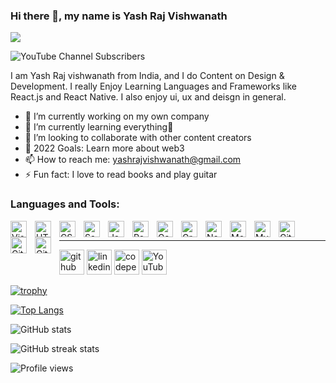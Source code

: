### Hi there 👋, my name is Yash Raj Vishwanath
![](https://media-exp1.licdn.com/dms/image/C5616AQEpnPW_sPJYLQ/profile-displaybackgroundimage-shrink_350_1400/0/1625060051042?e=1652313600&v=beta&t=w0nwaNVoU_TectKCE0Q4KV4GMQgxVYoVa0t39JvskbE)

![YouTube Channel Subscribers](https://img.shields.io/youtube/channel/subscribers/UC1oSAukVNV0-sPois5JJVPA?logo=youtube&logoColor=red&style=for-the-badge)


I am Yash Raj vishwanath from India, and I do Content on Design & Development. I really Enjoy Learning Languages and Frameworks like React.js and React Native. I also enjoy ui, ux and deisgn in general.


- 🔭 I’m currently working on my own company 
- 🌱 I’m currently learning everything🤣 
- 👯 I’m looking to collaborate with other content creators
- 🥅 2022 Goals: Learn more about web3
- 📫 How to reach me: yashrajvishwanath@gmail.com 
- ⚡ Fun fact: I love to read books and play guitar 


### Languages and Tools:

<img align="left" alt="Visual Studio Code" width="26px" src="https://cdn.jsdelivr.net/gh/devicons/devicon/icons/vscode/vscode-original.svg" style="padding-right:10px;" />
<img align="left" alt="HTML5" width="26px" src="https://cdn.jsdelivr.net/gh/devicons/devicon/icons/html5/html5-original.svg" style="padding-right:10px;" />
<img align="left" alt="CSS3" width="26px" src="https://cdn.jsdelivr.net/gh/devicons/devicon/icons/css3/css3-original.svg" style="padding-right:10px;" />
<img align="left" alt="Sass" width="26px" src="https://cdn.jsdelivr.net/gh/devicons/devicon/icons/sass/sass-original.svg" style="padding-right:10px;" />
<img align="left" alt="JavaScript" width="26px" src="https://cdn.jsdelivr.net/gh/devicons/devicon/icons/javascript/javascript-original.svg" style="padding-right:10px;" />
<img align="left" alt="React" width="26px" src="https://cdn.jsdelivr.net/gh/devicons/devicon/icons/react/react-original.svg" style="padding-right:10px;" />
<img align="left" alt="Gatsby" width="26px" src="https://cdn.jsdelivr.net/gh/devicons/devicon/icons/gatsby/gatsby-original.svg" style="padding-right:10px;" />
<img align="left" alt="GraphQL" width="26px" src="https://cdn.jsdelivr.net/gh/devicons/devicon/icons/graphql/graphql-plain.svg" style="padding-right:10px;" />
<img align="left" alt="Node.js" width="26px" src="https://cdn.jsdelivr.net/gh/devicons/devicon/icons/nodejs/nodejs-original.svg" style="padding-right:10px;" />
<img align="left" alt="MongoDB" width="26px" src="https://cdn.jsdelivr.net/gh/devicons/devicon/icons/mongodb/mongodb-original.svg" style="padding-right:10px;" />
<img align="left" alt="MySQL" width="26px" src="https://cdn.jsdelivr.net/gh/devicons/devicon/icons/mysql/mysql-original.svg" style="padding-right:10px;" />
<img align="left" alt="Git" width="26px" src="https://cdn.jsdelivr.net/gh/devicons/devicon/icons/git/git-original.svg" style="padding-right:10px;" />
<img align="left" alt="GitHub" width="26px" src="https://user-images.githubusercontent.com/3369400/139447912-e0f43f33-6d9f-45f8-be46-2df5bbc91289.png" style="padding-right:10px;" />
<img align="left" alt="GitHub" width="26px" src="https://user-images.githubusercontent.com/3369400/139448065-39a229ba-4b06-434b-bc67-616e2ed80c8f.png" style="padding-right:10px;" />

<br>

----


[<img src='https://cdn.jsdelivr.net/npm/simple-icons@3.0.1/icons/github.svg' alt='github' height='40'>](https://github.com/yashrajv17)  [<img src='https://cdn.jsdelivr.net/npm/simple-icons@3.0.1/icons/linkedin.svg' alt='linkedin' height='40'>](https://www.linkedin.com/in/yash-raj-vishwanath/)  [<img src='https://cdn.jsdelivr.net/npm/simple-icons@3.0.1/icons/codepen.svg' alt='codepen' height='40'>](https://codepen.io/https://codepen.io/your-work)  [<img src='https://cdn.jsdelivr.net/npm/simple-icons@3.0.1/icons/youtube.svg' alt='YouTube' height='40'>](https://www.youtube.com/channel/UC1oSAukVNV0-sPois5JJVPA) 




[![trophy](https://github-profile-trophy.vercel.app/?username=yashrajv17)](https://github.com/ryo-ma/github-profile-trophy)

[![Top Langs](https://github-readme-stats.vercel.app/api/top-langs/?username=yashrajv17)](https://github.com/anuraghazra/github-readme-stats)

![GitHub stats](https://github-readme-stats.vercel.app/api?username=yashrajv17&show_icons=true)   
 

![GitHub streak stats](https://github-readme-streak-stats.herokuapp.com/?user=yashrajv17)  

![Profile views](https://gpvc.arturio.dev/yashrajv17)  
